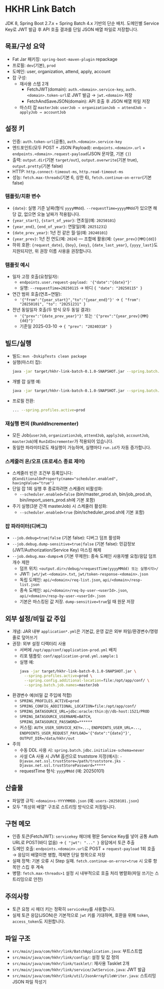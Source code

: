 # HKHR Link Batch

JDK 8, Spring Boot 2.7.x + Spring Batch 4.x 기반의 단순 배치. 도메인별 Service Key로 JWT 발급 후 API 호출 결과를 단일 JSON 배열 파일로 저장합니다.

## 목표/구성 요약
- Fat Jar 패키징: `spring-boot-maven-plugin` repackage
- 프로필: `dev`(기본), `prod`
- 도메인: user, organization, attend, apply, account
- 잡 구성:
  - 재사용 스텝 2개
    - FetchJWT(domain): `auth.<domain>.service-key`, `auth.<domain>.token-url`로 JWT 발급 → `jwt.<domain>` 저장
    - FetchAndSaveJSON(domain): API 호출 후 JSON 배열 파일 저장
  - 마스터 잡 `masterJob`: `userJob → organizationJob → attendJob → applyJob → accountJob`

## 설정 키
- 인증: `auth.token-url`(공통), `auth.<domain>.service-key`
- 엔드포인트(모두 POST + JSON Payload): `endpoints.<domain>.url` + `endpoints.<domain>.request-payload`(JSON 문자열, 기본 `{}`)
- 출력: `output.dir`(기본 `target/out`), `output.overwrite`(기본 true), `output.pretty`(기본 false)
- HTTP: `http.connect-timeout-ms`, `http.read-timeout-ms`
- 성능: `fetch.max-threads`(기본 6, 상한 6), `fetch.continue-on-error`(기본 false)

### 템플릿/치환 변수
- `{date}`: 실행 기준 날짜(형식 `yyyyMMdd`). `--requestTime=yyyyMMdd`가 있으면 해당 값, 없으면 오늘 날짜가 적용됩니다.
- `{year_start}`, `{start_of_year}`: 연초일(예: `20250101`)
- `{year_end}`, `{end_of_year}`: 연말일(예: `20251231`)
- `{date_prev_year}`: 1년 전 같은 월·일(예: `20240101`)
- `{year_prev}`: 1년 전 연도(예: `2024`) — 조합에 활용(예: `{year_prev}{MM}{dd}`)
- 하위 호환: `{request_date}`, `{boy}`, `{eoy}`, `{date_last_year}`, `{yyyy_last}`도 지원되지만, 위 권장 이름 사용을 권장합니다.

### 템플릿 예시
- 일자 고정 호출(요청일자):
  - `endpoints.user.request-payload: '{"date":"{date}"}'`
  - 실행: `--requestTime=20250115` → 바디 `{ "date": "20250115" }`
- 연간 범위 호출(연초~연말):
  - `'{"from":"{year_start}","to":"{year_end}"}'` → `{ "from": "20250101", "to": "20251231" }`
- 전년 동일일자 호출(두 방식 모두 동일 결과):
  - `'{"prev":"{date_prev_year}"}'` 또는 `'{"prev":"{year_prev}{MM}{dd}"}'`
  - 기준일 2025-03-10 → `{ "prev": "20240310" }`

## 빌드/실행
- 빌드: `mvn -DskipTests clean package`
- 실행(마스터 잡):
  ```bash
  java -jar target/hkhr-link-batch-0.1.0-SNAPSHOT.jar --spring.batch.job.names=masterJob --requestTime=20250101
  ```
- 개별 잡 실행 예:
  ```bash
  java -jar target/hkhr-link-batch-0.1.0-SNAPSHOT.jar --spring.batch.job.names=userJob --requestTime=20250101
  ```
- 프로필 전환:
  ```bash
  ... --spring.profiles.active=prod
  ```

### 재실행 편의 (RunIdIncrementer)
- 모든 Job(`userJob`, `organizationJob`, `attendJob`, `applyJob`, `accountJob`, `masterJob`)에 `RunIdIncrementer`가 적용되어 있습니다.
- 동일한 파라미터로도 재실행이 가능하며, 실행마다 `run.id`가 자동 증가합니다.

### 스케줄러 온/오프 (프로세스 종료 제어)
- 스케줄러 빈은 조건부 등록입니다: `@ConditionalOnProperty(name="scheduler.enabled", havingValue="true")`
- 단일 잡 1회 실행 후 종료하려면 스케줄러 비활성화:
  - `--scheduler.enabled=false` (bin/master_prod.sh, bin/job_prod.sh, bin/import_users_prod.sh에 기본 포함)
- 주기 실행(3분 간격 masterJob) 시 스케줄러 활성화:
  - `--scheduler.enabled=true` (bin/scheduler_prod.sh에 기본 포함)

### 잡 파라미터(디버그)
- `--job.debug=true|false` (기본 false): 디버그 덤프 활성화
- `--job.debug.dump-sensitive=true|false` (기본 false): 민감정보(JWT/Authorization/Service Key) 마스킹 해제
- `--job.debug.max-dumps=N` (기본 무제한): 종속 도메인 사용자별 요청/응답 덤프 개수 제한
  - 덤프 위치: `<output.dir>/debug/<requestTime(yyyyMMdd) 또는 실행시각>/`
  - JWT: `jwt/jwt-<domain>.txt`, `jwt/token-response-<domain>.json`
  - 독립 도메인: `api/<domain>/req-list.json`, `api/<domain>/resp-list.json`
  - 종속 도메인: `api/<domain>/req-by-user-<userId>.json`, `api/<domain>/resp-by-user-<userId>.json`
  - 기본은 마스킹된 값 저장. `dump-sensitive=true`일 때 원문 저장

## 외부 설정/비밀 값 주입
- 개념: JAR 내부 `application*.yml`은 기본값, 운영 값은 외부 파일/환경변수/명령줄로 덮어쓰기
- 권장: 외부 설정 디렉터리 사용
  - 서버에 `/opt/app/conf/application-prod.yml` 배치
  - 리포 템플릿: `conf/application-prod.yml.sample:1`
  - 실행 예:
    ```bash
    java -jar target/hkhr-link-batch-0.1.0-SNAPSHOT.jar \
      --spring.profiles.active=prod \
      --spring.config.additional-location=file:/opt/app/conf/ \
      --spring.batch.job.names=masterJob
    ```
- 환경변수 예(비밀 값 주입에 적합)
  - `SPRING_PROFILES_ACTIVE=prod`
  - `SPRING_CONFIG_ADDITIONAL_LOCATION=file:/opt/app/conf/`
  - `SPRING_DATASOURCE_URL=jdbc:oracle:thin:@//db-host:1521/PROD`
  - `SPRING_DATASOURCE_USERNAME=BATCH`, `SPRING_DATASOURCE_PASSWORD=******`
  - 커스텀: `AUTH_USER_SERVICE_KEY=...`, `ENDPOINTS_USER_URL=...`, `ENDPOINTS_USER_REQUEST_PAYLOAD='{"date":"{date}"}'`, `OUTPUT_DIR=/data/hkhr/out`
- 주의
  - 수동 DDL 사용 시: `spring.batch.jdbc.initialize-schema=never`
  - 사설 CA 사용 시 JVM 옵션으로 truststore 지정(예시):
    `-Djavax.net.ssl.trustStore=/path/truststore.jks -Djavax.net.ssl.trustStorePassword=*****`
  - requestTime 형식: `yyyyMMdd` (예: 20250101)

## 산출물
- 파일명 규칙: `<domain>s-YYYYMMDD.json` (예: `users-20250101.json`)
- 모두 "최상위 배열" 구조로 스트리밍 방식으로 저장됩니다.

## 구현 메모
- 인증 토큰(FetchJWT): `servicekey` 헤더에 평문 Service Key를 넣어 공통 Auth URL로 POST(바디 없음) → `{ "jwt": "..." }` 응답에서 토큰 추출
- 도메인 호출: `endpoints.<domain>.url`로 POST + `request-payload` 1회 호출 → 응답이 배열이면 병합, 객체면 단일 항목으로 저장
- 실패 정책: 기본 오류 시 Step 실패. `fetch.continue-on-error=true` 시 오류 항목만 스킵 후 계속
- 병렬: `fetch.max-threads>1` 설정 시 내부적으로 호출 처리 병렬화(파일 쓰기는 스트리밍으로 안전)

## 주의사항
- 토큰 요청 시 헤더 키는 정확히 `servicekey`를 사용합니다.
- 실제 토큰 응답(JSON)은 기본적으로 `jwt` 키를 기대하며, 호환을 위해 `token`, `access_token`도 지원합니다.

## 파일 구조
- `src/main/java/com/hkhr/link/BatchApplication.java`: 부트스트랩
- `src/main/java/com/hkhr/link/config/`: 설정 및 잡 정의
- `src/main/java/com/hkhr/link/tasklet/`: 재사용 Tasklet 2개
- `src/main/java/com/hkhr/link/service/JwtService.java`: JWT 발급
- `src/main/java/com/hkhr/link/util/JsonArrayFileWriter.java`: 스트리밍 JSON 파일 작성기
